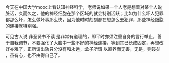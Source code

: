 今天在中国大学mooc上看认知神经科学，老师说如果一个人老是想着对某个人说脏话，久而久之，他的神经细胞在那个区域的就会特别活跃；比如为什么坏人犯罪都那么坏，怎么做坏事那么快，因为他时时刻刻都在想怎么去犯罪，那些神经细胞的连接就特别强。

可见古人说 非圣贤书不读 是非常有道理的，即平时亦须注重自身的言行举止，善于自我调节，不要强化了大脑中一些不好的神经连接，等到其已长成固定，再想改好亦难了，正所谓出轨只分没有和永远，孟子所谓 以直养而无害，无是，则馁矣 ，虽有心，也不由得自己了。
